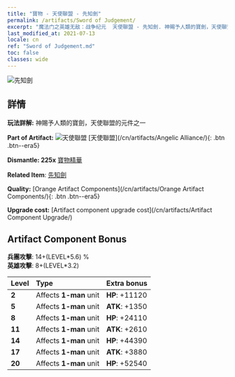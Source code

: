 ```yaml
---
title: "寶物 - 天使聯盟 - 先知劍"
permalink: /artifacts/Sword of Judgement/
excerpt: "魔法门之英雄无敌：战争纪元  天使聯盟 - 先知劍. 神賜予人類的寶劍，天使聯盟的元件之一"
last_modified_at: 2021-07-13
locale: cn
ref: "Sword of Judgement.md"
toc: false
classes: wide
---
```


 ![先知劍](/images/t/artifact_40411.png)



## 詳情

 **玩法詳解:** 神賜予人類的寶劍，天使聯盟的元件之一

 **Part of Artifact:** ![天使聯盟](/images/t/icon_artifact_41.png) [天使聯盟](/cn/artifacts/Angelic Alliance/){: .btn .btn--era5}

 **Dismantle: 225x** [寶物精華](/cn/Items/con_905/)

 **Related Item**: [先知劍](/cn/Items/art_150/)

 **Quality:** [Orange Artifact Components](/cn/artifacts/Orange Artifact Components/){: .btn .btn--era5}

 **Upgrade cost:** [Artifact component upgrade cost](/cn/artifacts/Artifact Component Upgrade/)

## Artifact Component Bonus

  **兵團攻擊**: 14+(LEVEL\*5.6) %<br/>**英雄攻擊**: 8+(LEVEL\*3.2)

  |  Level  | Type |    Extra bonus  | 
  |:--------|:-----|:----------------| 
  | **2** | Affects **1-man** unit | **HP**: +11120 | 
  | **5** | Affects **1-man** unit | **ATK**: +1350 | 
  | **8** | Affects **1-man** unit | **HP**: +24110 | 
  | **11** | Affects **1-man** unit | **ATK**: +2610 | 
  | **14** | Affects **1-man** unit | **HP**: +44390 | 
  | **17** | Affects **1-man** unit | **ATK**: +3880 | 
  | **20** | Affects **1-man** unit | **HP**: +52540 | 
